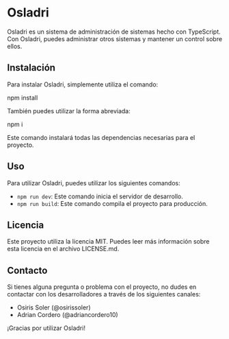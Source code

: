 # Osladri

Osladri es un sistema de administración de sistemas hecho con TypeScript. Con Osladri, puedes administrar otros sistemas y mantener un control sobre ellos.

## Instalación

Para instalar Osladri, simplemente utiliza el comando:

npm install


También puedes utilizar la forma abreviada:

npm i 


Este comando instalará todas las dependencias necesarias para el proyecto.

## Uso

Para utilizar Osladri, puedes utilizar los siguientes comandos:

- `npm run dev`: Este comando inicia el servidor de desarrollo.
- `npm run build`: Este comando compila el proyecto para producción.

## Licencia

Este proyecto utiliza la licencia MIT. Puedes leer más información sobre esta licencia en el archivo LICENSE.md.

## Contacto

Si tienes alguna pregunta o problema con el proyecto, no dudes en contactar con los desarrolladores a través de los siguientes canales:

- Osiris Soler (@osirissoler)
- Adrian Cordero (@adriancordero10)

¡Gracias por utilizar Osladri!
